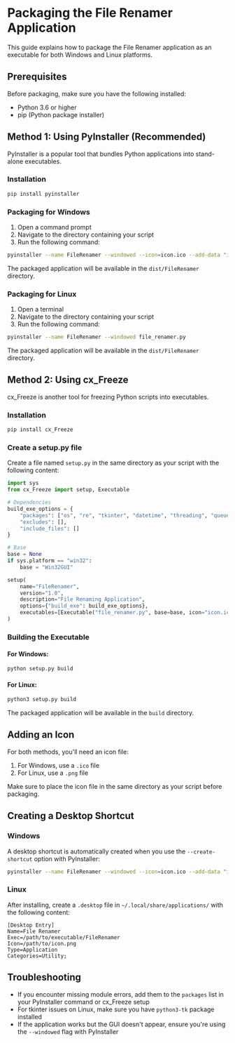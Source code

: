 # Packaging the File Renamer Application

This guide explains how to package the File Renamer application as an executable for both Windows and Linux platforms.

## Prerequisites

Before packaging, make sure you have the following installed:

- Python 3.6 or higher
- pip (Python package installer)

## Method 1: Using PyInstaller (Recommended)

PyInstaller is a popular tool that bundles Python applications into stand-alone executables.

### Installation

```bash
pip install pyinstaller
```

### Packaging for Windows

1. Open a command prompt
2. Navigate to the directory containing your script
3. Run the following command:

```bash
pyinstaller --name FileRenamer --windowed --icon=icon.ico --add-data "icon.ico;." file_renamer.py
```

The packaged application will be available in the `dist/FileRenamer` directory.

### Packaging for Linux

1. Open a terminal
2. Navigate to the directory containing your script
3. Run the following command:

```bash
pyinstaller --name FileRenamer --windowed file_renamer.py
```

The packaged application will be available in the `dist/FileRenamer` directory.

## Method 2: Using cx_Freeze

cx_Freeze is another tool for freezing Python scripts into executables.

### Installation

```bash
pip install cx_Freeze
```

### Create a setup.py file

Create a file named `setup.py` in the same directory as your script with the following content:

```python
import sys
from cx_Freeze import setup, Executable

# Dependencies
build_exe_options = {
    "packages": ["os", "re", "tkinter", "datetime", "threading", "queue"],
    "excludes": [],
    "include_files": []
}

# Base
base = None
if sys.platform == "win32":
    base = "Win32GUI"

setup(
    name="FileRenamer",
    version="1.0",
    description="File Renaming Application",
    options={"build_exe": build_exe_options},
    executables=[Executable("file_renamer.py", base=base, icon="icon.ico")]
)
```

### Building the Executable

#### For Windows:

```bash
python setup.py build
```

#### For Linux:

```bash
python3 setup.py build
```

The packaged application will be available in the `build` directory.

## Adding an Icon

For both methods, you'll need an icon file:

1. For Windows, use a `.ico` file
2. For Linux, use a `.png` file

Make sure to place the icon file in the same directory as your script before packaging.

## Creating a Desktop Shortcut

### Windows

A desktop shortcut is automatically created when you use the `--create-shortcut` option with PyInstaller:

```bash
pyinstaller --name FileRenamer --windowed --icon=icon.ico --add-data "icon.ico;." --create-shortcut file_renamer.py
```

### Linux

After installing, create a `.desktop` file in `~/.local/share/applications/` with the following content:

```
[Desktop Entry]
Name=File Renamer
Exec=/path/to/executable/FileRenamer
Icon=/path/to/icon.png
Type=Application
Categories=Utility;
```

## Troubleshooting

- If you encounter missing module errors, add them to the `packages` list in your PyInstaller command or cx_Freeze setup
- For tkinter issues on Linux, make sure you have `python3-tk` package installed
- If the application works but the GUI doesn't appear, ensure you're using the `--windowed` flag with PyInstaller
